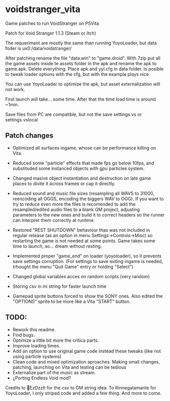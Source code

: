 # voidstranger_vita
Game patches to run VoidStranger on PSVita

Patch for Void Stranger 1.1.3 (Steam or Itch)

The requeriment are mostly the same than running YoyoLoader, but data foder is ux0:/data/voidstranger/

After patching rename the file "data.win" to "game.droid". With 7zip put all the game assets inside te assets folder in the apk and rename the apk to game.apk. Delete everything. Place apk and yyl.cfg in data folder. Is posible to tweak loader options with the cfg, but with the example plays nice.

You can use YoyoLoader to optimize the apk, but asset externalization will not work. 

First launch will take... some time. After that the time load time is around ~1min.

Save files from PC are compatible, but not the save settings.vs or settings.vslocal


## Patch changes
- Optimized all surfaces ingame, whose can be performance killing on Vita.

- Reduced some "particle" effects that made fps go below 10fps, and substituded some instanced objects with gpu particles system.

- Changed masive object instantiation and destruction on late game places to divite it across frames or cap it directly.

- Reduced sound and music file sizes (resampling all WAVS to 31000, reencoding all OGGS, encoding the biggers WAV to OGG). If you want to try to reduce even more the files is recomended to add the resampled/edited audio files to a blank GM project, adjusting parameters to the new ones and build it to correct headers so the runner can interpret them correctly at runtime.

- Restored "REST SHUTDOWN" behaviour thas was not included in regular release (as an option in menu Settings->Controls->Misc) so restarting the game is not needed at some points. Game takes some time to launch, so... dream without resting.

- Implemented proper "game_end" on loader (yoyoloader), so it prevents save settings corruption. (For settings to save exiting ingame is needed, trhought the menu "Quit Game" entry or holding "Select")

- Changed global variables acces on random scripts (very random)

- Storing csv in ini string for faster launch time

- Gamepad sprite buttons forced to show the SONY ones. Also edited the "OPTIONS" sprite to be more like a Vita "START" button.


## TODO:
- Rework this readme.
- Find bugs.
- Optimize a little bit more the critica parts.
- Improve loading times.
- Add an option to use original game code instead these tweaks (like not using particle systems)
- Clean code and mixed optimization aproaches. Making small changes, patching, launching on Vita and testing can be tedious
- Externalize part of the music as stream.
- ¿Porting Endless Void mod?

Credits to EzDzzIt for the csv to GM string idea.
To Rinnegatamante for YoyoLoader, I only striped code and added a few thing.
And more to come.
